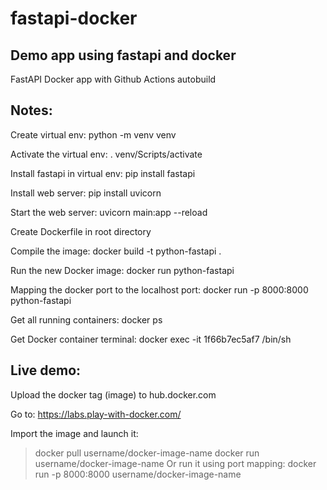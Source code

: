 # fastapi-docker
## Demo app using fastapi and docker

FastAPI Docker app with Github Actions autobuild

## Notes:
Create virtual env: python -m venv venv

Activate the virtual env: . venv/Scripts/activate

Install fastapi in virtual env: pip install fastapi

Install web server: pip install uvicorn

Start the web server: uvicorn main:app --reload

Create Dockerfile in root directory

Compile the image: docker build -t python-fastapi .

Run the new Docker image: docker run python-fastapi

Mapping the docker port to the localhost port: docker run -p 8000:8000 python-fastapi

Get all running containers: docker ps

Get Docker container terminal: docker exec -it 1f66b7ec5af7 /bin/sh

## Live demo:
Upload the docker tag (image) to hub.docker.com

Go to: https://labs.play-with-docker.com/

Import the image and launch it: 
> docker pull username/docker-image-name
> docker run username/docker-image-name
Or run it using port mapping:
> docker run -p 8000:8000 username/docker-image-name
